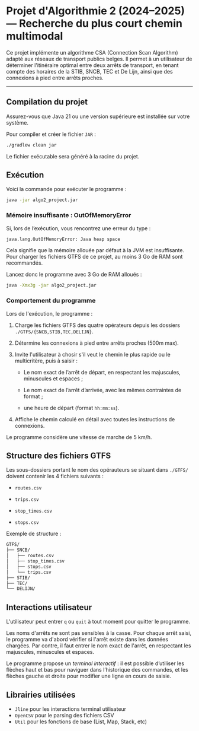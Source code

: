 # Projet d'Algorithmie 2 (2024–2025) — Recherche du plus court chemin multimodal

Ce projet implémente un algorithme CSA (Connection Scan Algorithm) adapté aux réseaux de transport publics belges. Il permet à un utilisateur de déterminer l'itinéraire optimal entre deux arrêts de transport, en tenant compte des horaires de la STIB, SNCB, TEC et De Lijn, ainsi que des connexions à pied entre arrêts proches.

---

## Compilation du projet

Assurez-vous que Java 21 ou une version supérieure est installée sur votre système.

Pour compiler et créer le fichier `JAR` :

```sh
./gradlew clean jar
```

Le fichier exécutable sera généré à la racine du projet.

## Exécution

Voici la commande pour exécuter le programme :

```sh
java -jar algo2_project.jar
```

### Mémoire insuffisante : OutOfMemoryError

Si, lors de l’exécution, vous rencontrez une erreur du type :

```sh
java.lang.OutOfMemoryError: Java heap space
```

Cela signifie que la mémoire allouée par défaut à la JVM est insuffisante. Pour charger les fichiers GTFS de ce projet, au moins 3 Go de RAM sont recommandés.

Lancez donc le programme avec 3 Go de RAM alloués :

```sh
java -Xmx3g -jar algo2_project.jar
```

### Comportement du programme

Lors de l'exécution, le programme :

1. Charge les fichiers GTFS des quatre opérateurs depuis les dossiers `./GTFS/{SNCB,STIB,TEC,DELIJN}`.

2. Détermine les connexions à pied entre arrêts proches (500m max).

3. Invite l'utilisateur à chosir s'il veut le chemin le plus rapide ou le multicritère, puis à saisir :

    - Le nom exact de l’arrêt de départ, en respectant les majuscules, minuscules et espaces ;

    - Le nom exact de l’arrêt d’arrivée, avec les mêmes contraintes de format ;

    - une heure de départ (format `hh:mm:ss`).

4. Affiche le chemin calculé en détail avec toutes les instructions de connexions.

Le programme considère une vitesse de marche de 5 km/h.

## Structure des fichiers GTFS

Les sous-dossiers portant le nom des opérauteurs se situant dans `./GTFS/` doivent contenir les 4 fichiers suivants :

- `routes.csv`

- `trips.csv`

- `stop_times.csv`

- `stops.csv`

Exemple de structure :

```sh
GTFS/
├── SNCB/
│   ├── routes.csv
│   ├── stop_times.csv
│   ├── stops.csv
│   └── trips.csv
├── STIB/
├── TEC/
└── DELIJN/
```

## Interactions utilisateur

L'utilisateur peut entrer `q` ou `quit` à tout moment pour quitter le programme.

Les noms d'arrêts ne sont pas sensibles à la casse. Pour chaque arrêt saisi, le programme va d'abord vérifier si l'arrêt existe dans les données chargées. Par contre, il faut entrer le nom exact de l'arrêt, en respectant les majuscules, minuscules et espaces.

Le programme propose un *terminal interactif* : il est possible d’utiliser les flèches haut et bas pour naviguer dans l’historique des commandes, et les flèches gauche et droite pour modifier une ligne en cours de saisie.

## Librairies utilisées

- `Jline` pour les interactions terminal utilisateur
- `OpenCSV` pour le parsing des fichiers CSV
- `Util` pour les fonctions de base (List, Map, Stack, etc)
  